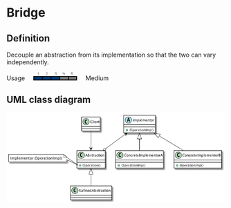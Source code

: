 # Bridge

## Definition
Decouple an abstraction from its implementation so that the two can vary independently.
<BR>

Usage     ![Usage](../../../docs/Pictures/Usage3.png)     Medium

## UML class diagram
![GitHub Logo](../../../docs/Diagrams/UML/DesignPatterns/Bridge.png)
